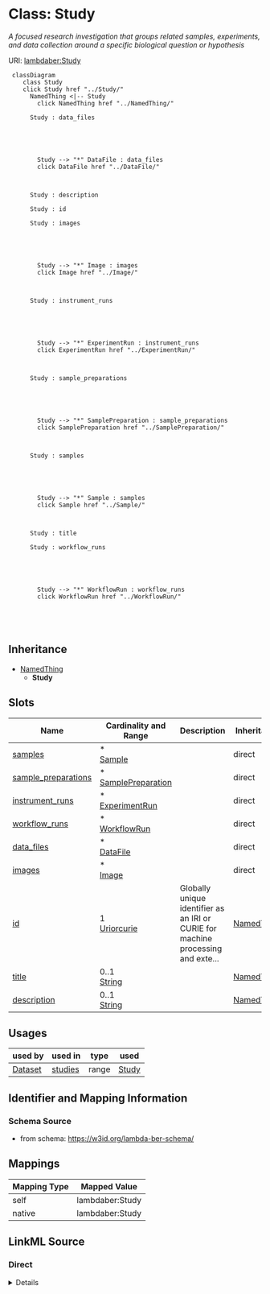 

# Class: Study 


_A focused research investigation that groups related samples, experiments, and data collection around a specific biological question or hypothesis_





URI: [lambdaber:Study](https://w3id.org/lambda-ber-schema/Study)





```mermaid
 classDiagram
    class Study
    click Study href "../Study/"
      NamedThing <|-- Study
        click NamedThing href "../NamedThing/"
      
      Study : data_files
        
          
    
        
        
        Study --> "*" DataFile : data_files
        click DataFile href "../DataFile/"
    

        
      Study : description
        
      Study : id
        
      Study : images
        
          
    
        
        
        Study --> "*" Image : images
        click Image href "../Image/"
    

        
      Study : instrument_runs
        
          
    
        
        
        Study --> "*" ExperimentRun : instrument_runs
        click ExperimentRun href "../ExperimentRun/"
    

        
      Study : sample_preparations
        
          
    
        
        
        Study --> "*" SamplePreparation : sample_preparations
        click SamplePreparation href "../SamplePreparation/"
    

        
      Study : samples
        
          
    
        
        
        Study --> "*" Sample : samples
        click Sample href "../Sample/"
    

        
      Study : title
        
      Study : workflow_runs
        
          
    
        
        
        Study --> "*" WorkflowRun : workflow_runs
        click WorkflowRun href "../WorkflowRun/"
    

        
      
```





## Inheritance
* [NamedThing](NamedThing.md)
    * **Study**



## Slots

| Name | Cardinality and Range | Description | Inheritance |
| ---  | --- | --- | --- |
| [samples](samples.md) | * <br/> [Sample](Sample.md) |  | direct |
| [sample_preparations](sample_preparations.md) | * <br/> [SamplePreparation](SamplePreparation.md) |  | direct |
| [instrument_runs](instrument_runs.md) | * <br/> [ExperimentRun](ExperimentRun.md) |  | direct |
| [workflow_runs](workflow_runs.md) | * <br/> [WorkflowRun](WorkflowRun.md) |  | direct |
| [data_files](data_files.md) | * <br/> [DataFile](DataFile.md) |  | direct |
| [images](images.md) | * <br/> [Image](Image.md) |  | direct |
| [id](id.md) | 1 <br/> [Uriorcurie](Uriorcurie.md) | Globally unique identifier as an IRI or CURIE for machine processing and exte... | [NamedThing](NamedThing.md) |
| [title](title.md) | 0..1 <br/> [String](String.md) |  | [NamedThing](NamedThing.md) |
| [description](description.md) | 0..1 <br/> [String](String.md) |  | [NamedThing](NamedThing.md) |





## Usages

| used by | used in | type | used |
| ---  | --- | --- | --- |
| [Dataset](Dataset.md) | [studies](studies.md) | range | [Study](Study.md) |







## Identifier and Mapping Information






### Schema Source


* from schema: https://w3id.org/lambda-ber-schema/




## Mappings

| Mapping Type | Mapped Value |
| ---  | ---  |
| self | lambdaber:Study |
| native | lambdaber:Study |






## LinkML Source

<!-- TODO: investigate https://stackoverflow.com/questions/37606292/how-to-create-tabbed-code-blocks-in-mkdocs-or-sphinx -->

### Direct

<details>
```yaml
name: Study
description: A focused research investigation that groups related samples, experiments,
  and data collection around a specific biological question or hypothesis
from_schema: https://w3id.org/lambda-ber-schema/
is_a: NamedThing
attributes:
  samples:
    name: samples
    from_schema: https://w3id.org/lambda-ber-schema/
    rank: 1000
    domain_of:
    - Study
    range: Sample
    multivalued: true
    inlined: true
    inlined_as_list: true
  sample_preparations:
    name: sample_preparations
    from_schema: https://w3id.org/lambda-ber-schema/
    rank: 1000
    domain_of:
    - Study
    range: SamplePreparation
    multivalued: true
    inlined: true
    inlined_as_list: true
  instrument_runs:
    name: instrument_runs
    from_schema: https://w3id.org/lambda-ber-schema/
    rank: 1000
    domain_of:
    - Study
    range: ExperimentRun
    multivalued: true
    inlined: true
    inlined_as_list: true
  workflow_runs:
    name: workflow_runs
    from_schema: https://w3id.org/lambda-ber-schema/
    rank: 1000
    domain_of:
    - Study
    range: WorkflowRun
    multivalued: true
    inlined: true
    inlined_as_list: true
  data_files:
    name: data_files
    from_schema: https://w3id.org/lambda-ber-schema/
    rank: 1000
    domain_of:
    - Study
    range: DataFile
    multivalued: true
    inlined: true
    inlined_as_list: true
  images:
    name: images
    from_schema: https://w3id.org/lambda-ber-schema/
    rank: 1000
    domain_of:
    - Study
    range: Image
    multivalued: true
    inlined: true
    inlined_as_list: true

```
</details>

### Induced

<details>
```yaml
name: Study
description: A focused research investigation that groups related samples, experiments,
  and data collection around a specific biological question or hypothesis
from_schema: https://w3id.org/lambda-ber-schema/
is_a: NamedThing
attributes:
  samples:
    name: samples
    from_schema: https://w3id.org/lambda-ber-schema/
    rank: 1000
    alias: samples
    owner: Study
    domain_of:
    - Study
    range: Sample
    multivalued: true
    inlined: true
    inlined_as_list: true
  sample_preparations:
    name: sample_preparations
    from_schema: https://w3id.org/lambda-ber-schema/
    rank: 1000
    alias: sample_preparations
    owner: Study
    domain_of:
    - Study
    range: SamplePreparation
    multivalued: true
    inlined: true
    inlined_as_list: true
  instrument_runs:
    name: instrument_runs
    from_schema: https://w3id.org/lambda-ber-schema/
    rank: 1000
    alias: instrument_runs
    owner: Study
    domain_of:
    - Study
    range: ExperimentRun
    multivalued: true
    inlined: true
    inlined_as_list: true
  workflow_runs:
    name: workflow_runs
    from_schema: https://w3id.org/lambda-ber-schema/
    rank: 1000
    alias: workflow_runs
    owner: Study
    domain_of:
    - Study
    range: WorkflowRun
    multivalued: true
    inlined: true
    inlined_as_list: true
  data_files:
    name: data_files
    from_schema: https://w3id.org/lambda-ber-schema/
    rank: 1000
    alias: data_files
    owner: Study
    domain_of:
    - Study
    range: DataFile
    multivalued: true
    inlined: true
    inlined_as_list: true
  images:
    name: images
    from_schema: https://w3id.org/lambda-ber-schema/
    rank: 1000
    alias: images
    owner: Study
    domain_of:
    - Study
    range: Image
    multivalued: true
    inlined: true
    inlined_as_list: true
  id:
    name: id
    description: Globally unique identifier as an IRI or CURIE for machine processing
      and external references. Used for linking data across systems and semantic web
      integration.
    from_schema: https://w3id.org/lambda-ber-schema/
    rank: 1000
    identifier: true
    alias: id
    owner: Study
    domain_of:
    - NamedThing
    range: uriorcurie
    required: true
  title:
    name: title
    from_schema: https://w3id.org/lambda-ber-schema/
    rank: 1000
    slot_uri: dcterms:title
    alias: title
    owner: Study
    domain_of:
    - NamedThing
    range: string
  description:
    name: description
    from_schema: https://w3id.org/lambda-ber-schema/
    rank: 1000
    alias: description
    owner: Study
    domain_of:
    - NamedThing
    - AttributeGroup
    range: string

```
</details>